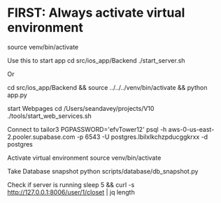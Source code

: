# FIRST: Always activate virtual environment
source venv/bin/activate

Use this to start app
cd src/ios_app/Backend
./start_server.sh

Or

cd src/ios_app/Backend && source ../../../venv/bin/activate && python app.py


start Webpages
cd /Users/seandavey/projects/V10
./tools/start_web_services.sh

Connect to tailor3
PGPASSWORD='efvTower12' psql -h aws-0-us-east-2.pooler.supabase.com -p 6543 -U postgres.lbilxlkchzpducggkrxx -d postgres

Activate virtual environment
source venv/bin/activate

Take Database snapshot
python scripts/database/db_snapshot.py

Check if server is running
sleep 5 && curl -s http://127.0.0.1:8006/user/1/closet | jq length